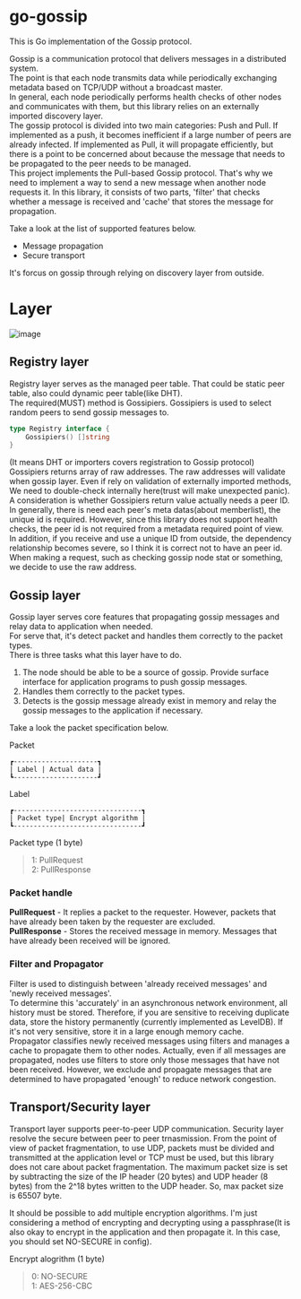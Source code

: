 # go-gossip
This is Go implementation of the Gossip protocol.<br>


Gossip is a communication protocol that delivers messages in a distributed system. <br>
The point is that each node transmits data while periodically exchanging metadata based on TCP/UDP without a broadcast master. <br>
In general, each node periodically performs health checks of other nodes and communicates with them, but this library relies on an externally imported discovery layer. <br>
The gossip protocol is divided into two main categories: Push and Pull. If implemented as a push, it becomes inefficient if a large number of peers are already infected. If implemented as Pull, it will propagate efficiently, but there is a point to be concerned about because the message that needs to be propagated to the peer needs to be managed. <br>
This project implements the Pull-based Gossip protocol. That's why we need to implement a way to send a new message when another node requests it. In this library, it consists of two parts, 'filter' that checks whether a message is received and 'cache' that stores the message for propagation. <br>

Take a look at the list of supported features below. <br>

- Message propagation
- Secure transport

It's forcus on gossip through relying on discovery layer from outside.


# Layer
![image](https://user-images.githubusercontent.com/72970043/228450691-ecb565d4-ea60-4f91-92d0-a35dd0b99510.png)

## Registry layer
Registry layer serves as the managed peer table. That could be static peer table, also could dynamic peer table(like DHT). <br>
The required(MUST) method is Gossipiers. Gossipiers is used to select random peers to send gossip messages to. <br>

```go
type Registry interface {
	Gossipiers() []string
}
```
(It means DHT or importers covers registration to Gossip protocol) <br>
Gossipiers returns array of raw addresses. The raw addresses will validate when gossip layer. Even if rely on validation of externally imported methods, We need to double-check internally here(trust will make unexpected panic).<br>
A consideration is whether Gossipiers return value actually needs a peer ID. <br>
In generally, there is need each peer's meta datas(about memberlist), the unique id is required. However, since this library does not support health checks, the peer id is not required from a metadata required point of view. <br>
In addition, if you receive and use a unique ID from outside, the dependency relationship becomes severe, so I think it is correct not to have an peer id. <br>
When making a request, such as checking gossip node stat or something, we decide to use the raw address.

## Gossip layer
Gossip layer serves core features that propagating gossip messages and relay data to application when needed. <br>
For serve that, it's detect packet and handles them correctly to the packet types. <br>
There is three tasks what this layer have to do. <br>

1. The node should be able to be a source of gossip. Provide surface interface for application programs to push gossip messages.
2. Handles them correctly to the packet types.
3. Detects is the gossip message already exist in memory and relay the gossip messages to the application if necessary.

Take a look the packet specification below. <br>

Packet<br>
```
┏---------------------┓
| Label | Actual data |
┗---------------------┛
```

Label
```
┏--------------------------------┓
| Packet type| Encrypt algorithm | 
┗--------------------------------┛
```
Packet type (1 byte) <br>
> 1: PullRequest <br>
> 2: PullResponse <br>

### Packet handle
<b>PullRequest</b> - It replies a packet to the requester. However, packets that have already been taken by the requester are excluded. <br>
<b>PullResponse</b> - Stores the received message in memory. Messages that have already been received will be ignored. <br>

### Filter and Propagator
Filter is used to distinguish between 'already received messages' and 'newly received messages'. <br>
To determine this 'accurately' in an asynchronous network environment, all history must be stored. Therefore, if you are sensitive to receiving duplicate data, store the history permanently (currently implemented as LevelDB). If it's not very sensitive, store it in a large enough memory cache. <br>
Propagator classifies newly received messages using filters and manages a cache to propagate them to other nodes. Actually, even if all messages are propagated, nodes use filters to store only those messages that have not been received. However, we exclude and propagate messages that are determined to have propagated 'enough' to reduce network congestion. <br>

## Transport/Security layer
Transport layer supports peer-to-peer UDP communication.
Security layer resolve the secure between peer to peer trnasmission. From the point of view of packet fragmentation, to use UDP, packets must be divided and transmitted at the application level or TCP must be used, but this library does not care about packet fragmentation. The maximum packet size is set by subtracting the size of the IP header (20 bytes) and UDP header (8 bytes) from the 2^18 bytes written to the UDP header. So, max packet size is 65507 byte. <br>

It should be possible to add multiple encryption algorithms. I'm just considering a method of encrypting and decrypting using a passphrase(It is also okay to encrypt in the application and then propagate it. In this case, you should set NO-SECURE in config). <br>

Encrypt alogrithm (1 byte) <br>
> 0: NO-SECURE <br>
> 1: AES-256-CBC <br>

